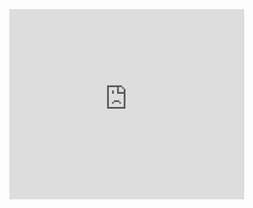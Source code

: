 <iframe width="425" height="344" src="https://www.youtube.com/watch?v=fNGwzURlKus" title="Conversation with Atalia" frameborder="0" allow="accelerometer; clipboard-write; gyroscope; picture-in-picture" allowfullscreen></iframe>
